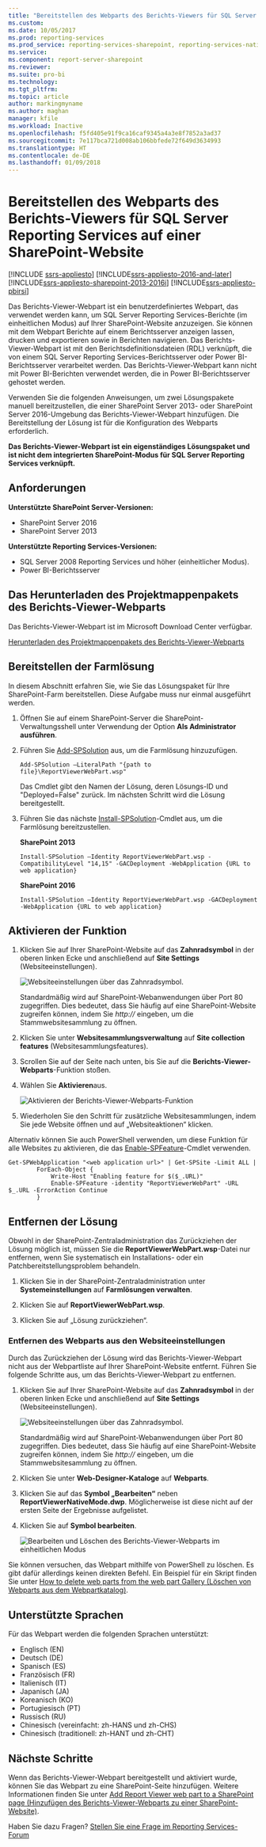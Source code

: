 ```yaml
---
title: "Bereitstellen des Webparts des Berichts-Viewers für SQL Server Reporting Services auf einer SharePoint-Website | Microsoft-Dokumentation"
ms.custom: 
ms.date: 10/05/2017
ms.prod: reporting-services
ms.prod_service: reporting-services-sharepoint, reporting-services-native
ms.service: 
ms.component: report-server-sharepoint
ms.reviewer: 
ms.suite: pro-bi
ms.technology: 
ms.tgt_pltfrm: 
ms.topic: article
author: markingmyname
ms.author: maghan
manager: kfile
ms.workload: Inactive
ms.openlocfilehash: f5fd405e91f9ca16caf9345a4a3e8f7852a3ad37
ms.sourcegitcommit: 7e117bca721d008ab106bbfede72f649d3634993
ms.translationtype: HT
ms.contentlocale: de-DE
ms.lasthandoff: 01/09/2018
---
```

# <a name="deploy-the-sql-server-reporting-services-report-viewer-web-part-on-a-sharepoint-site"></a>Bereitstellen des Webparts des Berichts-Viewers für SQL Server Reporting Services auf einer SharePoint-Website

[!INCLUDE [ssrs-appliesto](../../includes/ssrs-appliesto.md)] [!INCLUDE[ssrs-appliesto-2016-and-later](../../includes/ssrs-appliesto-2016-and-later.md)] [!INCLUDE[ssrs-appliesto-sharepoint-2013-2016i](../../includes/ssrs-appliesto-sharepoint-2013-2016.md)] [!INCLUDE[ssrs-appliesto-pbirsi](../../includes/ssrs-appliesto-pbirs.md)]

Das Berichts-Viewer-Webpart ist ein benutzerdefiniertes Webpart, das verwendet werden kann, um SQL Server Reporting Services-Berichte (im einheitlichen Modus) auf Ihrer SharePoint-Website anzuzeigen. Sie können mit dem Webpart Berichte auf einem Berichtsserver anzeigen lassen, drucken und exportieren sowie in Berichten navigieren. Das Berichts-Viewer-Webpart ist mit den Berichtsdefinitionsdateien (RDL) verknüpft, die von einem SQL Server Reporting Services-Berichtsserver oder Power BI-Berichtsserver verarbeitet werden. Das Berichts-Viewer-Webpart kann nicht mit Power BI-Berichten verwendet werden, die in Power BI-Berichtsserver gehostet werden.

Verwenden Sie die folgenden Anweisungen, um zwei Lösungspakete manuell bereitzustellen, die einer SharePoint Server 2013- oder SharePoint Server 2016-Umgebung das Berichts-Viewer-Webpart hinzufügen. Die Bereitstellung der Lösung ist für die Konfiguration des Webparts erforderlich.

**Das Berichts-Viewer-Webpart ist ein eigenständiges Lösungspaket und ist nicht dem integrierten SharePoint-Modus für SQL Server Reporting Services verknüpft.**

## <a name="requirements"></a>Anforderungen

**Unterstützte SharePoint Server-Versionen:**  
* SharePoint Server 2016
* SharePoint Server 2013

**Unterstützte Reporting Services-Versionen:**  
* SQL Server 2008 Reporting Services und höher (einheitlicher Modus).
* Power BI-Berichtsserver

## <a name="download-the-report-viewer-web-part-solution-package"></a>Das Herunterladen des Projektmappenpakets des Berichts-Viewer-Webparts

Das Berichts-Viewer-Webpart ist im Microsoft Download Center verfügbar.

[Herunterladen des Projektmappenpakets des Berichts-Viewer-Webparts](https://www.microsoft.com/download/details.aspx?id=55949)

## <a name="deploy-the-farm-solution"></a>Bereitstellen der Farmlösung

In diesem Abschnitt erfahren Sie, wie Sie das Lösungspaket für Ihre SharePoint-Farm bereitstellen. Diese Aufgabe muss nur einmal ausgeführt werden.

1. Öffnen Sie auf einem SharePoint-Server die SharePoint-Verwaltungsshell unter Verwendung der Option **Als Administrator ausführen**.

2. Führen Sie [Add-SPSolution](https://technet.microsoft.com/library/ff607552(v=office.16).aspx) aus, um die Farmlösung hinzuzufügen.

    ```
    Add-SPSolution –LiteralPath "{path to file}\ReportViewerWebPart.wsp"
    ```

    Das Cmdlet gibt den Namen der Lösung, deren Lösungs-ID und "Deployed=False" zurück. Im nächsten Schritt wird die Lösung bereitgestellt.

3. Führen Sie das nächste [Install-SPSolution](https://technet.microsoft.com/library/ff607534(v=office.16).aspx)-Cmdlet aus, um die Farmlösung bereitzustellen.

    **SharePoint 2013**

    ```
    Install-SPSolution –Identity ReportViewerWebPart.wsp -CompatibilityLevel "14,15" -GACDeployment -WebApplication {URL to web application}
    ```

    **SharePoint 2016**

    ```
    Install-SPSolution –Identity ReportViewerWebPart.wsp -GACDeployment -WebApplication {URL to web application}
    ```

## <a name="activate-feature"></a>Aktivieren der Funktion

1. Klicken Sie auf Ihrer SharePoint-Website auf das **Zahnradsymbol** in der oberen linken Ecke und anschließend auf **Site Settings** (Websiteeinstellungen).

    ![Websiteeinstellungen über das Zahnradsymbol.](media/sharepoint-site-settings.png)

    Standardmäßig wird auf SharePoint-Webanwendungen über Port 80 zugegriffen. Dies bedeutet, dass Sie häufig auf eine SharePoint-Website zugreifen können, indem Sie *http://<computer name>* eingeben, um die Stammwebsitesammlung zu öffnen.

3. Klicken Sie unter **Websitesammlungsverwaltung** auf **Site collection features** (Websitesammlungsfeatures).

4. Scrollen Sie auf der Seite nach unten, bis Sie auf die **Berichts-Viewer-Webparts**-Funktion stoßen.

5. Wählen Sie **Aktivieren**aus.

    ![Aktivieren der Berichts-Viewer-Webparts-Funktion](media/web-part-activiate-feature.png)

6. Wiederholen Sie den Schritt für zusätzliche Websitesammlungen, indem Sie jede Website öffnen und auf „Websiteaktionen“ klicken.

Alternativ können Sie auch PowerShell verwenden, um diese Funktion für alle Websites zu aktivieren, die das [Enable-SPFeature](https://technet.microsoft.com/library/ff607803.aspx)-Cmdlet verwenden.

```
Get-SPWebApplication "<web application url>" | Get-SPSite -Limit ALL | 
        ForEach-Object {
            Write-Host "Enabling feature for $($_.URL)"
            Enable-SPFeature -identity "ReportViewerWebPart" -URL $_.URL -ErrorAction Continue
        }
```

## <a name="remove-the-solution"></a>Entfernen der Lösung

Obwohl in der SharePoint-Zentraladministration das Zurückziehen der Lösung möglich ist, müssen Sie die **ReportViewerWebPart.wsp**-Datei nur entfernen, wenn Sie systematisch ein Installations- oder ein Patchbereitstellungsproblem behandeln.

1. Klicken Sie in der SharePoint-Zentraladministration unter **Systemeinstellungen** auf **Farmlösungen verwalten**.

2. Klicken Sie auf **ReportViewerWebPart.wsp**.

3. Klicken Sie auf „Lösung zurückziehen“.

### <a name="remove-the-web-part-from-site-settings"></a>Entfernen des Webparts aus den Websiteeinstellungen

Durch das Zurückziehen der Lösung wird das Berichts-Viewer-Webpart nicht aus der Webpartliste auf Ihrer SharePoint-Website entfernt. Führen Sie folgende Schritte aus, um das Berichts-Viewer-Webpart zu entfernen.

1. Klicken Sie auf Ihrer SharePoint-Website auf das **Zahnradsymbol** in der oberen linken Ecke und anschließend auf **Site Settings** (Websiteeinstellungen).

    ![Websiteeinstellungen über das Zahnradsymbol.](media/sharepoint-site-settings.png)

    Standardmäßig wird auf SharePoint-Webanwendungen über Port 80 zugegriffen. Dies bedeutet, dass Sie häufig auf eine SharePoint-Website zugreifen können, indem Sie *http://<computer name>* eingeben, um die Stammwebsitesammlung zu öffnen.

2. Klicken Sie unter **Web-Designer-Kataloge** auf **Webparts**.

3. Klicken Sie auf das **Symbol „Bearbeiten“** neben **ReportViewerNativeMode.dwp**. Möglicherweise ist diese nicht auf der ersten Seite der Ergebnisse aufgelistet.

4. Klicken Sie auf **Symbol bearbeiten**.

    ![Bearbeiten und Löschen des Berichts-Viewer-Webparts im einheitlichen Modus](media/report-viewer-native-mode-edit-delete.png)

Sie können versuchen, das Webpart mithilfe von PowerShell zu löschen. Es gibt dafür allerdings keinen direkten Befehl. Ein Beispiel für ein Skript finden Sie unter [How to delete web parts from the web part Gallery (Löschen von Webparts aus dem Webpartkatalog)](https://gallery.technet.microsoft.com/office/How-to-delete-Web-Parts-1132701f).

## <a name="supported-languages"></a>Unterstützte Sprachen

Für das Webpart werden die folgenden Sprachen unterstützt:

* Englisch (EN)
* Deutsch (DE)
* Spanisch (ES)
* Französisch (FR)
* Italienisch (IT)
* Japanisch (JA)
* Koreanisch (KO)
* Portugiesisch (PT)
* Russisch (RU)
* Chinesisch (vereinfacht: zh-HANS und zh-CHS)
* Chinesisch (traditionell: zh-HANT und zh-CHT)

## <a name="next-steps"></a>Nächste Schritte

Wenn das Berichts-Viewer-Webpart bereitgestellt und aktiviert wurde, können Sie das Webpart zu eine SharePoint-Seite hinzufügen. Weitere Informationen finden Sie unter [Add Report Viewer web part to a SharePoint page (Hinzufügen des Berichts-Viewer-Webparts zu einer SharePoint-Website)](add-report-viewer-web-part-to-page.md).

Haben Sie dazu Fragen? [Stellen Sie eine Frage im Reporting Services-Forum](http://go.microsoft.com/fwlink/?LinkId=620231)
